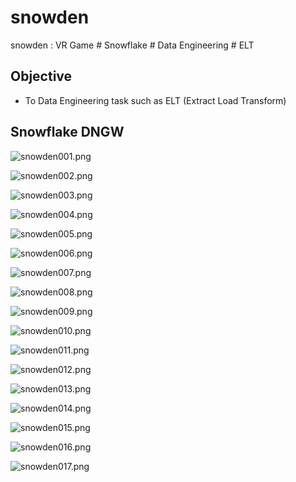 # snowden
snowden : VR Game # Snowflake # Data Engineering # ELT

## Objective
- To Data Engineering task such as ELT (Extract Load Transform)


## Snowflake DNGW

![snowden001.png](./media/snowden001.png)

![snowden002.png](./media/snowden002.png)

![snowden003.png](./media/snowden003.png)

![snowden004.png](./media/snowden004.png)

![snowden005.png](./media/snowden005.png)

![snowden006.png](./media/snowden006.png)

![snowden007.png](./media/snowden007.png)

![snowden008.png](./media/snowden008.png)

![snowden009.png](./media/snowden009.png)

![snowden010.png](./media/snowden010.png)

![snowden011.png](./media/snowden011.png)

![snowden012.png](./media/snowden012.png)

![snowden013.png](./media/snowden013.png)

![snowden014.png](./media/snowden014.png)

![snowden015.png](./media/snowden015.png)

![snowden016.png](./media/snowden016.png)

![snowden017.png](./media/snowden017.png)
